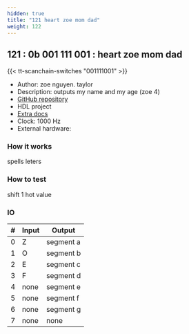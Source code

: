 ```yaml
---
hidden: true
title: "121 heart zoe mom dad"
weight: 122
---
```


## 121 : 0b 001 111 001 : heart zoe mom dad

{{< tt-scanchain-switches "001111001" >}}

* Author: zoe nguyen.  taylor
* Description: outputs my name and my age (zoe 4)
* [GitHub repository](https://github.com/zoent/tt02-zoe-chip)
* HDL project
* [Extra docs]()
* Clock: 1000 Hz
* External hardware: 



### How it works

spells leters

### How to test

shift 1 hot value

### IO

| # | Input        | Output       |
|---|--------------|--------------|
| 0 | Z  | segment a |
| 1 | O  | segment b |
| 2 | E  | segment c |
| 3 | F  | segment d |
| 4 | none  | segment e |
| 5 | none  | segment f |
| 6 | none  | segment g |
| 7 | none  | none |
